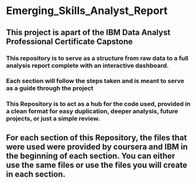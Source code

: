 # Emerging_Skills_Analyst_Report

## This project is apart of the IBM Data Analyst Professional Certificate Capstone
### This repository is to serve as a structure from raw data to a full analysis report complete with an interactive dashboard.
### Each section will follow the steps taken and is meant to serve as a guide through the project
### This Repository is to act as a hub for the code used, provided in a clean format for easy duplication, deeper analysis, future projects, or just a simple review.
## For each section of this Repository, the files that were used were provided by coursera and IBM in the beginning of each section. You can either use the same files or use the files you will create in each section.
